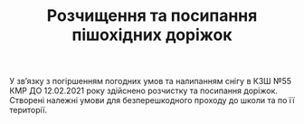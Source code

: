 ﻿---
title: Розчищення та посипання пішохідних доріжок
---

У зв’язку з погіршенням погодних умов та налипанням снігу в КЗШ №55 КМР ДО 12.02.2021 року здійснено розчистку та посипання доріжок. Створені належні умови для безперешкодного проходу до школи та по її території.